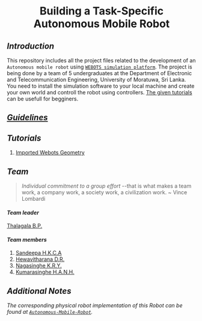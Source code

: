 <h1 align="center"> Building a Task-Specific Autonomous Mobile Robot  </h1>


## *Introduction*

This repository includes all the project files related to the development of an `Autonomous mobile robot` using [`WEBOTS simulation platform`](https://cyberbotics.com/). The project is being done by a team of 5 undergraduates at the Department of Electronic and Telecommunication Engineering, University of Moratuwa, Sri Lanka. You need to install the simulation software to your local machine and create your own world and controll the robot using controllers. [The given tutorials](https://cyberbotics.com/doc/guide/tutorials) can be usefull for begginers.

## *[Guidelines](https://uniofmora-my.sharepoint.com/:w:/g/personal/peshala_uom_lk/EYgg0HNeTvhPi0R6HHGfmi4BbXFsR2c4_TvA2pBcGKSQtw?e=CLvALQ)*

## *Tutorials*

1. [Imported Webots Geometry](https://youtu.be/8iXKxWKfO04)

## *Team*

> *Individual commitment to a group effort* --that is what makes a team work, a company work, a society work, a civilization work. ~ Vince Lombardi

#### *Team leader*
[Thalagala B.P.](https://bimalka98.github.io/)

#### *Team members*
1. [Sandeepa H.K.C.A](https://github.com/AvishkaSandeepa)
2. [Hewavitharana D.R.](https://github.com/Hevidra)
3. [Nagasinghe K.R.Y.](https://github.com/Ravindu-Yasas-Nagasinghe)
4. [Kumarasinghe H.A.N.H.](https://github.com/nikeshi99)

## *Additional Notes*

*The corresponding physical robot implementation of this Robot can be found at [`Autonomous-Mobile-Robot`](https://github.com/bimalka98/Autonomous-Mobile-Robot).*
